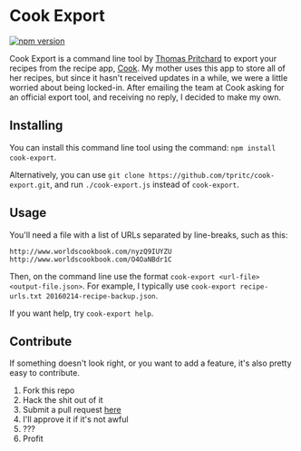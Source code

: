 # Cook Export

[![npm version](https://badge.fury.io/js/cook-export.svg)](https://badge.fury.io/js/cook-export)

Cook Export is a command line tool by [Thomas Pritchard](http://tpritc.com) to export your recipes from the recipe app, [Cook](http://thecookapp.com). My mother uses this app to store all of her recipes, but since it hasn't received updates in a while, we were a little worried about being locked-in. After emailing the team at Cook asking for an official export tool, and receiving no reply, I decided to make my own.

## Installing

You can install this command line tool using the command: `npm install cook-export`.

Alternatively, you can use `git clone https://github.com/tpritc/cook-export.git`, and run `./cook-export.js` instead of `cook-export`.

## Usage

You'll need a file with a list of URLs separated by line-breaks, such as this:

```
http://www.worldscookbook.com/nyzQ9IUYZU
http://www.worldscookbook.com/O4OaNBdr1C
```

Then, on the command line use the format `cook-export <url-file> <output-file.json>`. For example, I typically use `cook-export recipe-urls.txt 20160214-recipe-backup.json`.

If you want help, try `cook-export help`.

## Contribute

If something doesn't look right, or you want to add a feature, it's also pretty easy to contribute.

1. Fork this repo
2. Hack the shit out of it
3. Submit a pull request [here](https://github.com/tpritc/cook-export/pulls)
4. I'll approve it if it's not awful
5. ???
6. Profit
